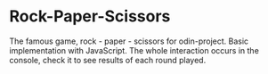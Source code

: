 # Rock-Paper-Scissors

The famous game, rock - paper - scissors for odin-project. Basic implementation with JavaScript.
The whole interaction occurs in the console, check it to see results of each round played.
